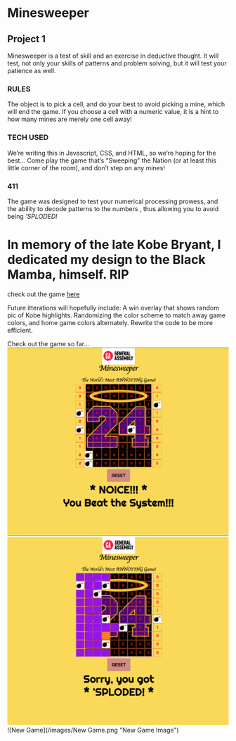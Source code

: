 #  Minesweeper

##  Project 1 

Minesweeper is a test of skill and an exercise in deductive thought. It will test, not only your skills of patterns and 
problem solving, but it will test your patience as well.

###  RULES
The object is to pick a cell, and do your best to avoid picking a mine, which will end the game. 
If you choose a cell with a numeric value, it is a hint to how many mines are merely one cell away! 

###  TECH USED
We’re writing this in Javascript, CSS, and HTML, so we’re hoping for the best… Come play the game 
that’s “Sweeping” the Nation (or at least this little corner of the room), and don’t step on any mines!

###  411 
The game was designed to test your numerical processing prowess, and the ability to decode patterns to the numbers ,
thus allowing you to avoid being *'SPLODED!*

#  In memory of the late Kobe Bryant, I dedicated my design to the Black Mamba, himself. RIP

check out the game [here](https://whskyrbbt.github.io/Project-1/)

Future itterations will hopefully include: 
  A win overlay that shows random pic of Kobe highlights.
  Randomizing the color scheme to match away game colors, and home game colors alternately. 
  Rewrite the code to be more efficient.
  
  Check out the game so far...
  ![Win](/images/Win.png "Win Image")
  ![Loss](/images/Loss.png "Loss Image")
  ![New Game](/images/New Game.png "New Game Image")
